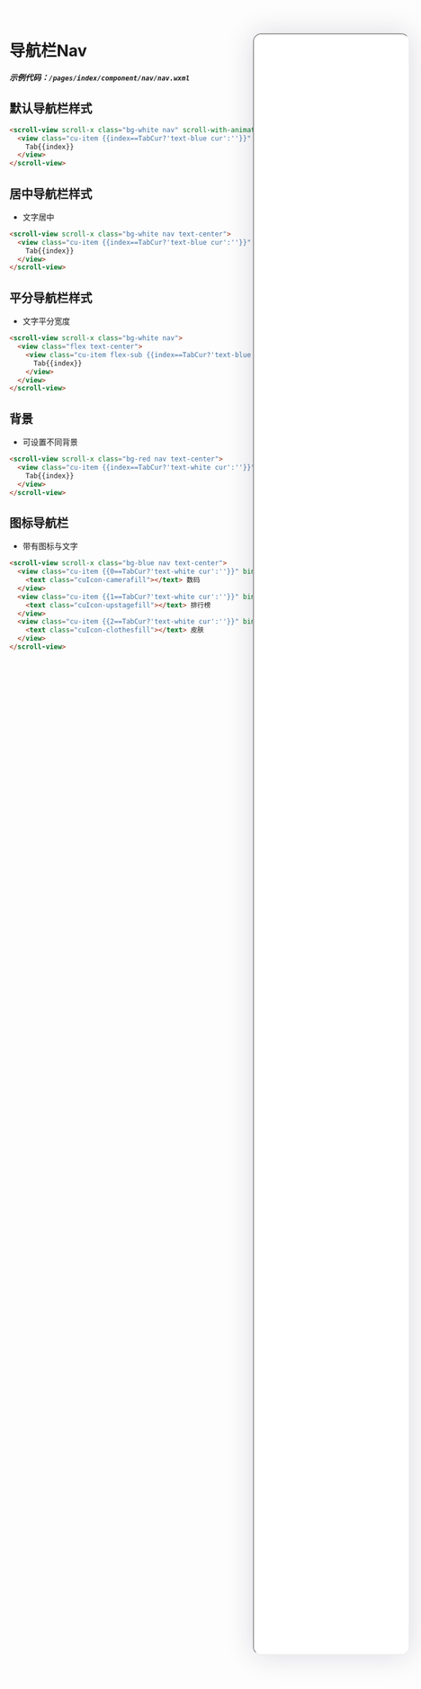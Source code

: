 <!--
 * @Descripttion: 
 * @version: V1.0
 * @Author: Xiaokang Lei
 * @email: lxk201808@163.com
 * @Date: 2022-12-02 17:44:47
 * @LastEditors: Xiaokang Lei
 * @LastEditTime: 2022-12-09 17:05:06
-->

<div class="minipre" style="width:18%; min-width:275px; height:90%; float:right; position:fixed; right:2.5%;top:2%;z-index:99;">
    <iframe src="./h5/index.html#/pages/index/component/nav/nav" width="100%" height="80%" style="border-radius:15px; box-shadow:0 0 50px 0px rgb(30 0 60 / 15%);"></iframe>
</div>

# 导航栏Nav

***示例代码：`/pages/index/component/nav/nav.wxml`***

## 默认导航栏样式

```html
<scroll-view scroll-x class="bg-white nav" scroll-with-animation scroll-left="{{scrollLeft}}">
  <view class="cu-item {{index==TabCur?'text-blue cur':''}}" wx:for="{{10}}" wx:key="index" bindtap="tabSelect" data-id="{{index}}">
    Tab{{index}}
  </view>
</scroll-view>
```

## 居中导航栏样式

- 文字居中

```html
<scroll-view scroll-x class="bg-white nav text-center">
  <view class="cu-item {{index==TabCur?'text-blue cur':''}}" wx:for="{{3}}" wx:key="index" bindtap="tabSelect" data-id="{{index}}">
    Tab{{index}}
  </view>
</scroll-view>
```

## 平分导航栏样式

- 文字平分宽度

```html
<scroll-view scroll-x class="bg-white nav">
  <view class="flex text-center">
    <view class="cu-item flex-sub {{index==TabCur?'text-blue cur':''}}" wx:for="{{4}}" wx:key="index" bindtap="tabSelect" data-id="{{index}}">
      Tab{{index}}
    </view>
  </view>
</scroll-view>
```

## 背景

- 可设置不同背景

```html
<scroll-view scroll-x class="bg-red nav text-center">
  <view class="cu-item {{index==TabCur?'text-white cur':''}}" wx:for="{{3}}" wx:key="index" bindtap="tabSelect" data-id="{{index}}">
    Tab{{index}}
  </view>
</scroll-view>
```

## 图标导航栏

- 带有图标与文字

```html
<scroll-view scroll-x class="bg-blue nav text-center">
  <view class="cu-item {{0==TabCur?'text-white cur':''}}" bindtap="tabSelect" data-id="0">
    <text class="cuIcon-camerafill"></text> 数码
  </view>
  <view class="cu-item {{1==TabCur?'text-white cur':''}}" bindtap="tabSelect" data-id="1">
    <text class="cuIcon-upstagefill"></text> 排行榜
  </view>
  <view class="cu-item {{2==TabCur?'text-white cur':''}}" bindtap="tabSelect" data-id="2">
    <text class="cuIcon-clothesfill"></text> 皮肤
  </view>
</scroll-view>
```

<br>



